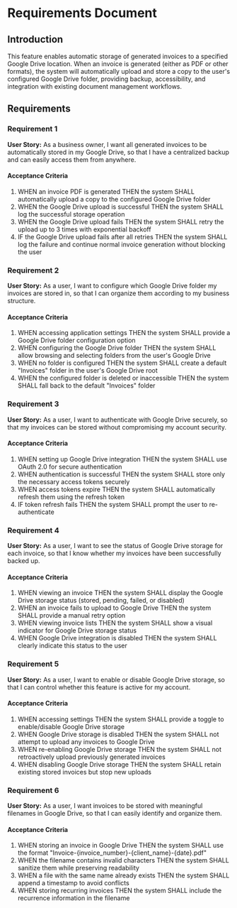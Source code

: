 # Requirements Document

## Introduction

This feature enables automatic storage of generated invoices to a specified Google Drive location. When an invoice is generated (either as PDF or other formats), the system will automatically upload and store a copy to the user's configured Google Drive folder, providing backup, accessibility, and integration with existing document management workflows.

## Requirements

### Requirement 1

**User Story:** As a business owner, I want all generated invoices to be automatically stored in my Google Drive, so that I have a centralized backup and can easily access them from anywhere.

#### Acceptance Criteria

1. WHEN an invoice PDF is generated THEN the system SHALL automatically upload a copy to the configured Google Drive folder
2. WHEN the Google Drive upload is successful THEN the system SHALL log the successful storage operation
3. WHEN the Google Drive upload fails THEN the system SHALL retry the upload up to 3 times with exponential backoff
4. IF the Google Drive upload fails after all retries THEN the system SHALL log the failure and continue normal invoice generation without blocking the user

### Requirement 2

**User Story:** As a user, I want to configure which Google Drive folder my invoices are stored in, so that I can organize them according to my business structure.

#### Acceptance Criteria

1. WHEN accessing application settings THEN the system SHALL provide a Google Drive folder configuration option
2. WHEN configuring the Google Drive folder THEN the system SHALL allow browsing and selecting folders from the user's Google Drive
3. WHEN no folder is configured THEN the system SHALL create a default "Invoices" folder in the user's Google Drive root
4. WHEN the configured folder is deleted or inaccessible THEN the system SHALL fall back to the default "Invoices" folder

### Requirement 3

**User Story:** As a user, I want to authenticate with Google Drive securely, so that my invoices can be stored without compromising my account security.

#### Acceptance Criteria

1. WHEN setting up Google Drive integration THEN the system SHALL use OAuth 2.0 for secure authentication
2. WHEN authentication is successful THEN the system SHALL store only the necessary access tokens securely
3. WHEN access tokens expire THEN the system SHALL automatically refresh them using the refresh token
4. IF token refresh fails THEN the system SHALL prompt the user to re-authenticate

### Requirement 4

**User Story:** As a user, I want to see the status of Google Drive storage for each invoice, so that I know whether my invoices have been successfully backed up.

#### Acceptance Criteria

1. WHEN viewing an invoice THEN the system SHALL display the Google Drive storage status (stored, pending, failed, or disabled)
2. WHEN an invoice fails to upload to Google Drive THEN the system SHALL provide a manual retry option
3. WHEN viewing invoice lists THEN the system SHALL show a visual indicator for Google Drive storage status
4. WHEN Google Drive integration is disabled THEN the system SHALL clearly indicate this status to the user

### Requirement 5

**User Story:** As a user, I want to enable or disable Google Drive storage, so that I can control whether this feature is active for my account.

#### Acceptance Criteria

1. WHEN accessing settings THEN the system SHALL provide a toggle to enable/disable Google Drive storage
2. WHEN Google Drive storage is disabled THEN the system SHALL not attempt to upload any invoices to Google Drive
3. WHEN re-enabling Google Drive storage THEN the system SHALL not retroactively upload previously generated invoices
4. WHEN disabling Google Drive storage THEN the system SHALL retain existing stored invoices but stop new uploads

### Requirement 6

**User Story:** As a user, I want invoices to be stored with meaningful filenames in Google Drive, so that I can easily identify and organize them.

#### Acceptance Criteria

1. WHEN storing an invoice in Google Drive THEN the system SHALL use the format "Invoice-{invoice_number}-{client_name}-{date}.pdf"
2. WHEN the filename contains invalid characters THEN the system SHALL sanitize them while preserving readability
3. WHEN a file with the same name already exists THEN the system SHALL append a timestamp to avoid conflicts
4. WHEN storing recurring invoices THEN the system SHALL include the recurrence information in the filename